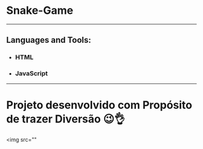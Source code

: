 # Snake-Game

---

## Languages and Tools:
- ### HTML

- ### JavaScript

---

# Projeto desenvolvido com Propósito de trazer Diversão 😉👌

<img src=""</img>
